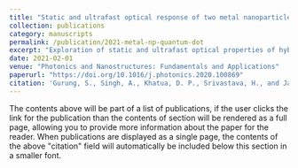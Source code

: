 ```yaml
---
title: "Static and ultrafast optical response of two metal nanoparticles glued with a semiconductor quantum dot"
collection: publications
category: manuscripts
permalink: /publication/2021-metal-np-quantum-dot
excerpt: "Exploration of static and ultrafast optical properties of hybrid systems formed by two metal nanoparticles coupled via a semiconductor quantum dot."
date: 2021-02-01
venue: "Photonics and Nanostructures: Fundamentals and Applications"
paperurl: "https://doi.org/10.1016/j.photonics.2020.100869"
citation: 'Gurung, S., Singh, A., Khatua, D. P., Srivastava, H., and Jayabalan, J. (2021). "Static and ultrafast optical response of two metal nanoparticles glued with a semiconductor quantum dot." <i>Photonics and Nanostructures: Fundamentals and Applications</i>, 43, 100869. https://doi.org/10.1016/j.photonics.2020.100869'
---
```


The contents above will be part of a list of publications, if the user clicks the link for the publication than the contents of section will be rendered as a full page, allowing you to provide more information about the paper for the reader. When publications are displayed as a single page, the contents of the above "citation" field will automatically be included below this section in a smaller font.
